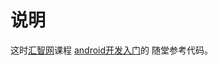 # 说明

这时[汇智网](http://www.huwbiz.com/)课程 [android开发入门](http://www.hubwiz.com/course/577393bcda97b6e9299d320e)的
随堂参考代码。
